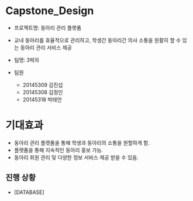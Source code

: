 # Capstone_Design
- 프로젝트명: 동아리 관리 플랫폼

- 교내 동아리를 효율적으로 관리하고, 학생간 동아리간 의사 소통을 원활히 할 수 있는 동아리 관리 서비스 제공
- 팀명:  3박자  
- 팀원
   - 20145309 김진섭
   - 20145308 김정인
   - 20145318 박태언 
 
 # 기대효과
 - 동아리 관리 플랫폼을 통해 학생과 동아리의 소통을 원할하게 함.
 - 플랫폼을 통해 지속적인 동아리 홍보 가능.
 - 동아리 회원 관리 및 다양한 정보 서비스 제공 받을 수 있음.

## 진행 상황
- [DATABASE]

